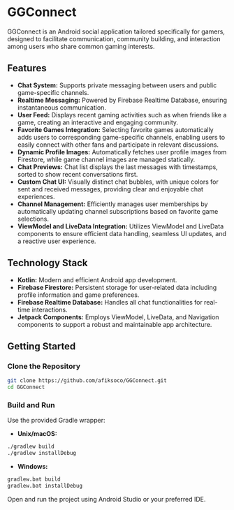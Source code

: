 # GGConnect

GGConnect is an Android social application tailored specifically for gamers, designed to facilitate communication, community building, and interaction among users who share common gaming interests.

## Features

- **Chat System:** Supports private messaging between users and public game-specific channels.
- **Realtime Messaging:** Powered by Firebase Realtime Database, ensuring instantaneous communication.
- **User Feed:** Displays recent gaming activities such as when friends like a game, creating an interactive and engaging community.
- **Favorite Games Integration:** Selecting favorite games automatically adds users to corresponding game-specific channels, enabling users to easily connect with other fans and participate in relevant discussions.
- **Dynamic Profile Images:** Automatically fetches user profile images from Firestore, while game channel images are managed statically.
- **Chat Previews:** Chat list displays the last messages with timestamps, sorted to show recent conversations first.
- **Custom Chat UI:** Visually distinct chat bubbles, with unique colors for sent and received messages, providing clear and enjoyable chat experiences.
- **Channel Management:** Efficiently manages user memberships by automatically updating channel subscriptions based on favorite game selections.
- **ViewModel and LiveData Integration:** Utilizes ViewModel and LiveData components to ensure efficient data handling, seamless UI updates, and a reactive user experience.

## Technology Stack

- **Kotlin:** Modern and efficient Android app development.
- **Firebase Firestore:** Persistent storage for user-related data including profile information and game preferences.
- **Firebase Realtime Database:** Handles all chat functionalities for real-time interactions.
- **Jetpack Components:** Employs ViewModel, LiveData, and Navigation components to support a robust and maintainable app architecture.

## Getting Started

### Clone the Repository

```bash
git clone https://github.com/afiksoco/GGConnect.git
cd GGConnect
```

### Build and Run

Use the provided Gradle wrapper:

- **Unix/macOS:**

```bash
./gradlew build
./gradlew installDebug
```

- **Windows:**

```bash
gradlew.bat build
gradlew.bat installDebug
```

Open and run the project using Android Studio or your preferred IDE.
